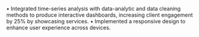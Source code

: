 •  Integrated time-series analysis with data-analytic and data cleaning methods to produce interactive dashboards, increasing client engagement by 25% by showcasing services.
•  Implemented a responsive design to enhance user experience across devices.
